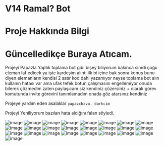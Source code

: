 # V14 Ramal? Bot

# Proje Hakkında Bilgi

# Güncelledikçe Buraya Atıcam.

Projeyi Papazla Yaptık toplama bot gibi bişey 
biliyorum bakınca simdi çoğu eleman laf edicek ya işte kardeşim alıntı
ilk bi içine bak sonra konuş bunu diyen elemanların kendisi 2 satır kod dahi yazamıyor
neyse toplama bot alın kullanın hatası var ama ufak tefek botun çalışmasını engellemiyor onuda bilerek çözmedim
zaten paylaşıcam siz kendiniz çözersiniz + olarak görev komutunda invite görevini tanımlamadım onada göz atarsınız kendiniz


Projeye yardım eden asalaklar
`papazchavo. darkcim`

Projeyi Yeniliyorum bazıları hata aldığını falan söyledi.

![image](https://cdn.discordapp.com/attachments/1190345357532606475/1212354721075961876/image.png?ex=65f18851&is=65df1351&hm=9ee2773fa4831ca1243d1354c5c8b76707e832c5fe0f63e8dd31b03d51281e26&)
![image](https://cdn.discordapp.com/attachments/1190345357532606475/1210901040493232128/hgmesaji.png?ex=65ec3e79&is=65d9c979&hm=5aead700458388ee7eab18efe6fffd305f9aa9707e0dce8798a448a482321995)
![image](https://cdn.discordapp.com/attachments/1190345357532606475/1210900994569928754/image.png?ex=65ec3e6e&is=65d9c96e&hm=bcffda8f6d71e670803a1b98e9699b1c128bdae853d969be4cc54f3faeb8e9ad&)
![image](https://cdn.discordapp.com/attachments/1190345357532606475/1210906774786547753/image.png?ex=65ec43d0&is=65d9ced0&hm=ce25bbf4daa0ed9998179898ca84ad955d62ac12217263d5e026202663586ae9&)
![image](https://cdn.discordapp.com/attachments/1190345357532606475/1210906930495754240/image.png?ex=65ec43f5&is=65d9cef5&hm=0760ead609313af5b4b663d1399d6e329fe7a4579ea3a731e215dfd682298999&)
![image](https://cdn.discordapp.com/attachments/1190345357532606475/1210907116014018600/image.png?ex=65ec4422&is=65d9cf22&hm=c8d21f929e237f8d354e5fa07ed59edaa097ffdfb18cffab93edd60a5bcd58de&)
![image](https://cdn.discordapp.com/attachments/1190345357532606475/1210907678621306890/image.png?ex=65ec44a8&is=65d9cfa8&hm=a2b3ebd34f64c7e7b9905535daeaa48f841d3e559d40c37b59504c3d881ab19d&)
![image](https://cdn.discordapp.com/attachments/1190345357532606475/1210907774444113920/image.png?ex=65ec44bf&is=65d9cfbf&hm=2fe8b0eb9a724651feec1c81d27d7e225fbfdfedc5f62b592ae44affbc04bae1&)
![image](https://cdn.discordapp.com/attachments/1190345357532606475/1210900587802271755/image.png?ex=65ec3e0d&is=65d9c90d&hm=6bfc6a29a1c3378a9e6a2ec3d02dfff9d2a0ae7d61d8d088e27126eb19d22d9b&)
![image](https://cdn.discordapp.com/attachments/1190345357532606475/1210900280787472404/image.png?ex=65ec3dc4&is=65d9c8c4&hm=3da233f125d314a910f7bda8e37f5997a2ee136b4f0a5fdea41927a39ddcc52a&)
![image](https://cdn.discordapp.com/attachments/1190345357532606475/1210908394421227621/image.png?ex=65ec4552&is=65d9d052&hm=d223ef41e1803aa886714da8e0957a644c899caff46d2d477ecfc8a586dfd5c8&)
![image](https://cdn.discordapp.com/attachments/1186434768468987955/1210938145730854912/image.png?ex=65ec6108&is=65d9ec08&hm=548777c02e667b2c9ec918faf1fa06a01237222996b40cf894d47f21898f9c83&)
![image](https://cdn.discordapp.com/attachments/1190345357532606475/1211284883402399804/image.png?ex=65eda3f4&is=65db2ef4&hm=a6662ea13ec037a8665ed09204234cfc7af51e98e6c9d7eca112aaa2f9a057c2&)
![image](https://cdn.discordapp.com/attachments/1190345357532606475/1211284943330746388/image.png?ex=65eda403&is=65db2f03&hm=7a01054b8d5f72d5e8924c596c0f511f4f3a55262406f691e549fc7d1108fa69&)
![image](https://cdn.discordapp.com/attachments/1190345357532606475/1211659639800995891/image.png?ex=65ef00f9&is=65dc8bf9&hm=b3e9e0d4cef9e1e218f313579d9bec8d436a4cf72827fcd18ace42213ab648b7&)
![image](https://cdn.discordapp.com/attachments/1190345357532606475/1211667043128971324/image.png?ex=65ef07de&is=65dc92de&hm=4e13eec9713713ea91f050b4d44dc96edb0d3d953082db8ccc6caccf826f1516&)
![image](https://cdn.discordapp.com/attachments/1190345357532606475/1211683012786262076/image.png?ex=65ef16be&is=65dca1be&hm=7c8174685d67326425b835a295c8b3ae79cf2e63ee3dde199d5aae73fb724a87&)
![image](https://cdn.discordapp.com/attachments/1025465436302737509/1212326685685452800/image.png?ex=65f16e35&is=65def935&hm=a442fe115bb942a3fca04cddc3d456fb8966c450ab858415c7a405d004417644&)
![image](https://cdn.discordapp.com/attachments/1190345357532606475/1212354067788075038/image.png?ex=65f187b6&is=65df12b6&hm=6696afaed341b7ce88ce7d9791fc86d26791911a9db6e3d076aed958b298dc1d&)
![image](https://cdn.discordapp.com/attachments/1190345357532606475/1212354506428383232/image.png?ex=65f1881e&is=65df131e&hm=638297a1f236daab04cb6949f0254ff7c3384c78f5bc2d2b66a8631166d651ca&)
![image](https://cdn.discordapp.com/attachments/1190345357532606475/1212404901720887376/image.png?ex=65f1b70d&is=65df420d&hm=3496aa7132b28e71e6d9013b8990fa7b0afaa20c0a87f4c6392753d7ff2e1f6a&)
![image](https://cdn.discordapp.com/attachments/1202662675251724340/1212800270640095332/image.png?ex=65f32745&is=65e0b245&hm=155a476dd76213026d47b096195f46865ec2957639eed5bda66ec32178ab3884&)
![image](https://cdn.discordapp.com/attachments/1025465436302737509/1212852986217373746/image.png?ex=65f3585d&is=65e0e35d&hm=c27a283ae3565fd9b3008e542b01ad437c1822745ddf6ccf219e7272a58408b1&)
![image](https://cdn.discordapp.com/attachments/1190345357532606475/1212904946303766539/image.png?ex=65f388c1&is=65e113c1&hm=8c88a5aa49634fd845a25129bd07ffd41f5b52c061eb9f2567e02a6929298413&)
![image](https://cdn.discordapp.com/attachments/1123355972077895761/1212904083384700979/image.png?ex=65f387f4&is=65e112f4&hm=db04784d5a23f495d19b0ecea822b3744697a4e075676b9229dd2be23eb0743d&)
